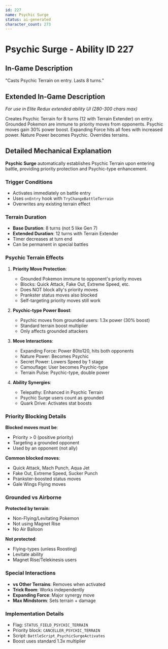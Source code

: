 ```yaml
---
id: 227
name: Psychic Surge
status: ai-generated
character_count: 273
---
```


# Psychic Surge - Ability ID 227

## In-Game Description
"Casts Psychic Terrain on entry. Lasts 8 turns."

## Extended In-Game Description
*For use in Elite Redux extended ability UI (280-300 chars max)*

Creates Psychic Terrain for 8 turns (12 with Terrain Extender) on entry. Grounded Pokemon are immune to priority moves from opponents. Psychic moves gain 30% power boost. Expanding Force hits all foes with increased power. Nature Power becomes Psychic. Overrides terrains.

## Detailed Mechanical Explanation
**Psychic Surge** automatically establishes Psychic Terrain upon entering battle, providing priority protection and Psychic-type enhancement.

### Trigger Conditions
- Activates immediately on battle entry
- Uses `onEntry` hook with `TryChangeBattleTerrain`
- Overwrites any existing terrain effect

### Terrain Duration
- **Base Duration**: 8 turns (not 5 like Gen 7)
- **Extended Duration**: 12 turns with Terrain Extender
- Timer decreases at turn end
- Can be permanent in special battles

### Psychic Terrain Effects
1. **Priority Move Protection**:
   - Grounded Pokemon immune to opponent's priority moves
   - Blocks: Quick Attack, Fake Out, Extreme Speed, etc.
   - Does NOT block ally's priority moves
   - Prankster status moves also blocked
   - Self-targeting priority moves still work

2. **Psychic-type Power Boost**:
   - Psychic moves from grounded users: 1.3x power (30% boost)
   - Standard terrain boost multiplier
   - Only affects grounded attackers

3. **Move Interactions**:
   - Expanding Force: Power 80to120, hits both opponents
   - Nature Power: Becomes Psychic
   - Secret Power: Lowers Speed by 1 stage
   - Camouflage: User becomes Psychic-type
   - Terrain Pulse: Psychic-type, double power

4. **Ability Synergies**:
   - Telepathy: Enhanced in Psychic Terrain
   - Psychic Surge users count as grounded
   - Quark Drive: Activates stat boosts

### Priority Blocking Details
**Blocked moves must be**:
- Priority > 0 (positive priority)
- Targeting a grounded opponent
- Used by an opponent (not ally)

**Common blocked moves**:
- Quick Attack, Mach Punch, Aqua Jet
- Fake Out, Extreme Speed, Sucker Punch
- Prankster-boosted status moves
- Gale Wings Flying moves

### Grounded vs Airborne
**Protected by terrain**:
- Non-Flying/Levitating Pokemon
- Not using Magnet Rise
- No Air Balloon

**Not protected**:
- Flying-types (unless Roosting)
- Levitate ability
- Magnet Rise/Telekinesis users

### Special Interactions
- **vs Other Terrains**: Removes when activated
- **Trick Room**: Works independently
- **Expanding Force**: Major synergy move
- **Max Mindstorm**: Sets terrain + damage

### Implementation Details
- Flag: `STATUS_FIELD_PSYCHIC_TERRAIN`
- Priority block: `CANCELLER_PSYCHIC_TERRAIN`
- Script: `BattleScript_PsychicSurgeActivates`
- Boost uses standard 1.3x multiplier
